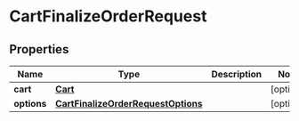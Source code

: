 

# CartFinalizeOrderRequest


## Properties

| Name | Type | Description | Notes |
|------------ | ------------- | ------------- | -------------|
|**cart** | [**Cart**](Cart.md) |  |  [optional] |
|**options** | [**CartFinalizeOrderRequestOptions**](CartFinalizeOrderRequestOptions.md) |  |  [optional] |



